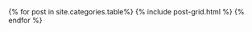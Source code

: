 
<div class="tiles">
{% for post in site.categories.table%}
  {% include post-grid.html %}
{% endfor %}
</div>
